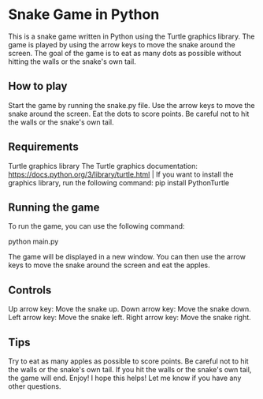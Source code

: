 # Snake Game in Python

This is a snake game written in Python using the Turtle graphics library. The game is played by using the arrow keys to move the snake around the screen. The goal of the game is to eat as many dots as possible without hitting the walls or the snake's own tail.

## How to play

Start the game by running the snake.py file.
Use the arrow keys to move the snake around the screen.
Eat the dots to score points.
Be careful not to hit the walls or the snake's own tail.

## Requirements

Turtle graphics library
The Turtle graphics documentation: https://docs.python.org/3/library/turtle.html |
If you want to install the graphics library, run the following command: pip install PythonTurtle

## Running the game

To run the game, you can use the following command:

python main.py

The game will be displayed in a new window. You can then use the arrow keys to move the snake around the screen and eat the apples.

## Controls

Up arrow key: Move the snake up.
Down arrow key: Move the snake down.
Left arrow key: Move the snake left.
Right arrow key: Move the snake right.

## Tips

Try to eat as many apples as possible to score points.
Be careful not to hit the walls or the snake's own tail.
If you hit the walls or the snake's own tail, the game will end.
Enjoy!
I hope this helps! Let me know if you have any other questions.
